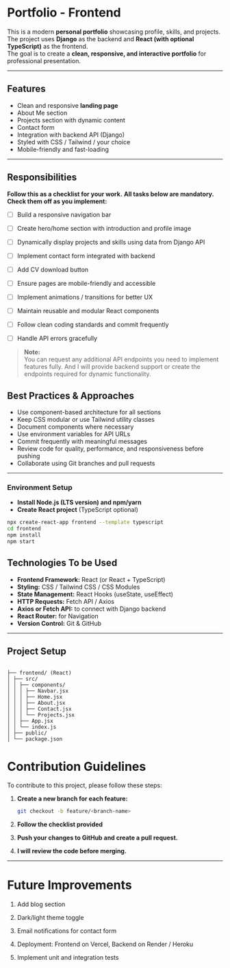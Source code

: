 #  Portfolio - Frontend

This is a modern **personal portfolio** showcasing profile, skills, and projects.  
The project uses **Django** as the backend and **React (with optional TypeScript)** as the frontend.  
The goal is to create a **clean, responsive, and interactive portfolio** for professional presentation.


---

## Features

- Clean and responsive **landing page**
- About Me section
- Projects section with dynamic content
- Contact form
- Integration with backend API (Django)
- Styled with CSS / Tailwind / your choice
- Mobile-friendly and fast-loading

---



## **Responsibilities** 

 **Follow this as a checklist for your work.**
**All tasks below are mandatory. Check them off as you implement:**

- [ ] Build a responsive navigation bar
- [ ] Create hero/home section with introduction and profile image
- [ ] Dynamically display projects and skills using data from Django API
- [ ] Implement contact form integrated with backend
- [ ] Add CV download button
- [ ] Ensure pages are mobile-friendly and accessible
- [ ] Implement animations / transitions for better UX
- [ ] Maintain reusable and modular React components
- [ ] Follow clean coding standards and commit frequently
- [ ] Handle API errors gracefully




> **Note:**  
> You can request any additional API endpoints you need to implement features fully. And I will provide backend support or create the endpoints required for dynamic functionality.

## Best Practices & Approaches 

- Use component-based architecture for all sections
- Keep CSS modular or use Tailwind utility classes
- Document components where necessary
- Use environment variables for API URLs
- Commit frequently with meaningful messages
- Review code for quality, performance, and responsiveness before pushing
- Collaborate using Git branches and pull requests




---

### Environment Setup
- **Install Node.js (LTS version) and npm/yarn**
- **Create React project** (TypeScript optional)
```bash
npx create-react-app frontend --template typescript
cd frontend
npm install
npm start
```

## Technologies To be Used

- **Frontend Framework:** React (or React + TypeScript)
- **Styling:** CSS / Tailwind CSS / CSS Modules
- **State Management:** React Hooks (useState, useEffect)
- **HTTP Requests:** Fetch API / Axios
- **Axios or Fetch API:** to connect with Django backend
- **React Router:** for Navigation
- **Version Control:** Git & GitHub

---

## Project Setup

`````

├── frontend/ (React)
│ ├── src/
│ │ ├── components/
│ │ │ ├── Navbar.jsx
│ │ │ ├── Home.jsx
│ │ │ ├── About.jsx
│ │ │ ├── Contact.jsx
│ │ │ └── Projects.jsx
│ │ ├── App.jsx
│ │ └── index.js
│ ├── public/
│ └── package.json

`````
# Contribution Guidelines

To contribute to this project, please follow these steps:

1. **Create a new branch for each feature:**

   ```bash
   git checkout -b feature/<branch-name>
   ```

2. **Follow the checklist provided**

4. **Push your changes to GitHub and create a pull request.**

5. **I will review the code before merging.**

---



# Future Improvements

1. Add blog section

2. Dark/light theme toggle

3. Email notifications for contact form

4. Deployment: Frontend on Vercel, Backend on Render / Heroku

5. Implement unit and integration tests


